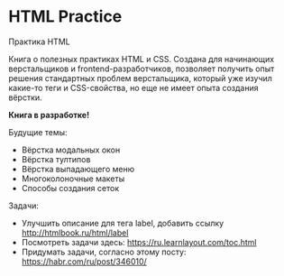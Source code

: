 # HTML Practice
Практика HTML

Книга о полезных практиках HTML и CSS. Создана для начинающих верстальщиков и frontend-разработчиков, позволяет получить опыт решения стандартных проблем верстальщика, который уже изучил какие-то теги и CSS-свойства, но еще не имеет опыта создания вёрстки.

**Книга в разработке!**

Будущие темы: 
* Вёрстка модальных окон
* Вёрстка тултипов 
* Вёрстка выпадающего меню
* Многоколоночные макеты
* Способы создания сеток


Задачи:
* Улучшить описание для тега label, добавить ссылку http://htmlbook.ru/html/label
* Посмотреть задачи здесь: https://ru.learnlayout.com/toc.html
* Придумать задачи, согласно этому посту: https://habr.com/ru/post/346010/
